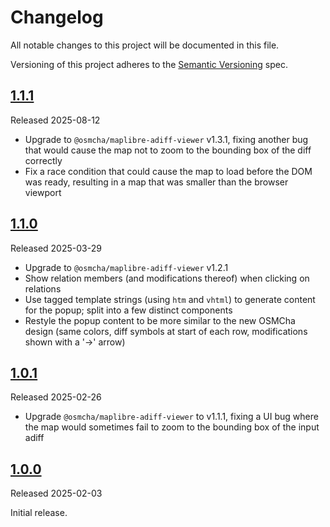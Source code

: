 # Changelog

All notable changes to this project will be documented in this file.

Versioning of this project adheres to the [Semantic Versioning](https://semver.org/spec/v2.0.0.html) spec.

## [1.1.1]

Released 2025-08-12

- Upgrade to `@osmcha/maplibre-adiff-viewer` v1.3.1, fixing another bug that would
  cause the map not to zoom to the bounding box of the diff correctly
- Fix a race condition that could cause the map to load before the DOM was ready,
  resulting in a map that was smaller than the browser viewport

## [1.1.0]

Released 2025-03-29

- Upgrade to `@osmcha/maplibre-adiff-viewer` v1.2.1
- Show relation members (and modifications thereof) when clicking on relations
- Use tagged template strings (using `htm` and `vhtml`) to generate content for
  the popup; split into a few distinct components
- Restyle the popup content to be more similar to the new OSMCha design
  (same colors, diff symbols at start of each row, modifications shown with
  a '→' arrow)

## [1.0.1]

Released 2025-02-26

- Upgrade `@osmcha/maplibre-adiff-viewer` to v1.1.1, fixing a UI bug where the map
  would sometimes fail to zoom to the bounding box of the input adiff

## [1.0.0]

Released 2025-02-03

Initial release.

[1.1.1]: https://github.com/OSMCha/osmcha-cli/releases/tag/v1.1.1
[1.1.0]: https://github.com/OSMCha/osmcha-cli/releases/tag/v1.1.0
[1.0.1]: https://github.com/OSMCha/osmcha-cli/releases/tag/v1.0.1
[1.0.0]: https://github.com/OSMCha/osmcha-cli/releases/tag/v1.0.0
